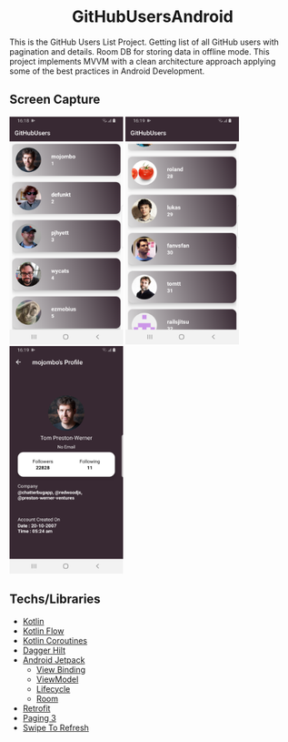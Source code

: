<h1 align="center"> GitHubUsersAndroid </h1>
This is the GitHub Users List Project. Getting list of all GitHub users with pagination and details. Room DB for storing data in offline mode.
This project implements MVVM with a clean architecture approach applying some of the best practices in Android Development.

## Screen Capture
<img src="https://github.com/Anshumansharma12/GitHubUsersAndroid/blob/main/ScreenCapture/Screenshot_20220214_003749.png" width="200" height="400"> <img src="https://github.com/Anshumansharma12/GitHubUsersAndroid/blob/main/ScreenCapture/Screenshot_20220214_003856.png" width="200" height="400"> <img src="https://github.com/Anshumansharma12/GitHubUsersAndroid/blob/main/ScreenCapture/Screenshot_20220214_003828.png" width="200" height="400">

## Techs/Libraries
- [Kotlin](https://developer.android.com/kotlin)
- [Kotlin Flow](https://developer.android.com/kotlin/flow)
- [Kotlin Coroutines](https://github.com/Kotlin/kotlinx.coroutines)
- [Dagger Hilt](https://dagger.dev/hilt/)
- [Android Jetpack](https://developer.android.com/jetpack)
  - [View Binding](https://developer.android.com/topic/libraries/view-binding)
  - [ViewModel](https://developer.android.com/topic/libraries/architecture/viewmodel)
  - [Lifecycle](https://developer.android.com/topic/libraries/architecture/lifecycle)
  - [Room](https://developer.android.com/training/data-storage/room)
- [Retrofit](https://square.github.io/retrofit/)
- [Paging 3](https://developer.android.com/topic/libraries/architecture/paging/v3-overview)
- [Swipe To Refresh](https://developer.android.com/training/swipe/add-swipe-interface)